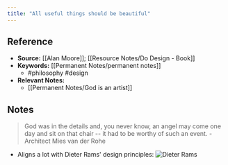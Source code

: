 ```yaml
---
title: "All useful things should be beautiful"
---
```

## Reference
- **Source:** [[Alan Moore]]; [[Resource Notes/Do Design - Book]]
- **Keywords:** [[Permanent Notes/permanent notes]]
	- #philosophy #design
- **Relevant Notes:**
	- [[Permanent Notes/God is an artist]]
## Notes
> God was in the details and, you never know, an angel may come one day and sit on that chair -- it had to be worthy of such an event.
	- Architect Mies van der Rohe
- Aligns a lot with Dieter Rams' design principles:
![Dieter Rams](https://miro.medium.com/max/1200/1*2I33SY4aXtmVZGihhqgtzA.png)